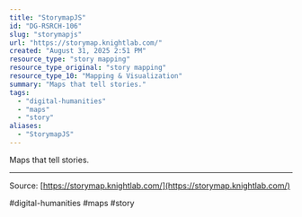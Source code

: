 ```yaml
---
title: "StorymapJS"
id: "DG-RSRCH-106"
slug: "storymapjs"
url: "https://storymap.knightlab.com/"
created: "August 31, 2025 2:51 PM"
resource_type: "story mapping"
resource_type_original: "story mapping"
resource_type_10: "Mapping & Visualization"
summary: "Maps that tell stories."
tags:
  - "digital-humanities"
  - "maps"
  - "story"
aliases:
  - "StorymapJS"
---
```


Maps that tell stories.

---

Source: [https://storymap.knightlab.com/](https://storymap.knightlab.com/)

#digital-humanities #maps #story
